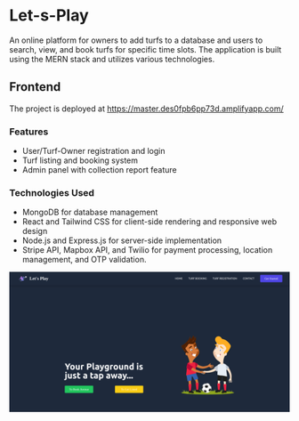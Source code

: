 # Let-s-Play
An online platform for owners to add turfs to a database and users to search, view, and book turfs for specific time slots. The application is built using the MERN stack and utilizes various technologies.

## Frontend
The project is deployed at https://master.des0fpb6pp73d.amplifyapp.com/

### Features
* User/Turf-Owner registration and login
* Turf listing and booking system
* Admin panel with collection report feature
### Technologies Used
* MongoDB for database management
* React and Tailwind CSS for client-side rendering and responsive web design
* Node.js and Express.js for server-side implementation
* Stripe API, Mapbox API, and Twilio for payment processing, location management, and OTP validation.

![Home page](https://github.com/FawazMV/Let-s-Play/blob/master/Frontend/src/assets/website.jpeg "Home page")
